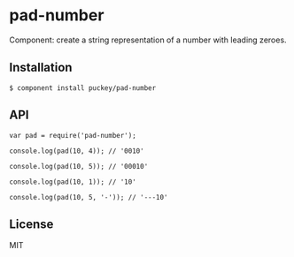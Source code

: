 
# pad-number

  Component: create a string representation of a number with leading zeroes.

## Installation

    $ component install puckey/pad-number

## API
   
	var pad = require('pad-number');

	console.log(pad(10, 4)); // '0010'

	console.log(pad(10, 5)); // '00010'

	console.log(pad(10, 1)); // '10'

	console.log(pad(10, 5, '-')); // '---10'

## License

  MIT
